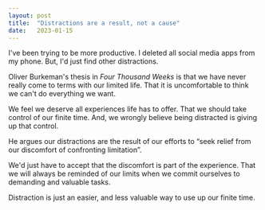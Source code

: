 ```yaml
---
layout: post
title:  "Distractions are a result, not a cause"
date:   2023-01-15
---
```


I've been trying to be more productive. I deleted all social media apps from my phone. But, I'd just find other distractions.

Oliver Burkeman's thesis in *Four Thousand Weeks* is that we have never really come to terms with our limited life. That it is uncomfortable to think we can't do everything we want.

We feel we deserve all experiences life has to offer. That we should take control of our finite time. And, we wrongly believe being distracted is giving up that control.

He argues our distractions are the result of our efforts to “seek relief from our discomfort of confronting limitation”.

We'd just have to accept that the discomfort is part of the experience. That we will always be reminded of our limits when we commit ourselves to demanding and valuable tasks.

Distraction is just an easier, and less valuable way to use up our finite time.
 


 